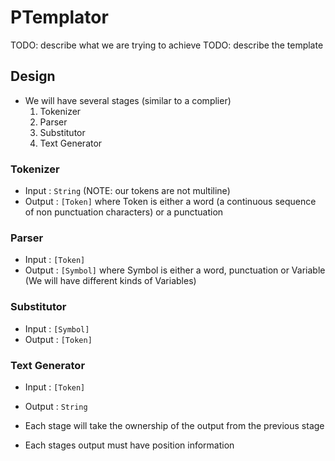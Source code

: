 # PTemplator

TODO: describe what we are trying to achieve 
TODO: describe the template

## Design
+ We will have several stages (similar to a complier)
    1. Tokenizer
    2. Parser
    3. Substitutor
    4. Text Generator
### Tokenizer
+ Input : `String` (NOTE: our tokens are not multiline)
+ Output : `[Token]` where Token is either a word (a continuous sequence of non punctuation characters) or a punctuation

### Parser
+ Input : `[Token]`
+ Output : `[Symbol]`  where Symbol is either a word, punctuation or Variable (We will have different kinds of Variables)

### Substitutor
+ Input : `[Symbol]` 
+ Output : `[Token]`

### Text Generator
+ Input : `[Token]`
+ Output : `String`

+ Each stage will take the ownership of the output from the previous stage
+ Each stages output must have position information
